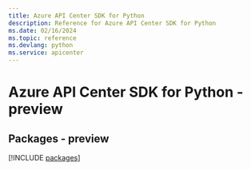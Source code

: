 ```yaml
---
title: Azure API Center SDK for Python
description: Reference for Azure API Center SDK for Python
ms.date: 02/16/2024
ms.topic: reference
ms.devlang: python
ms.service: apicenter
---
```

# Azure API Center SDK for Python - preview
## Packages - preview
[!INCLUDE [packages](api-center-index.md)]